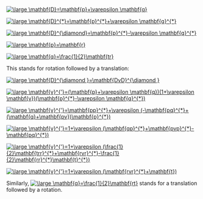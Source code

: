 <a href="https://www.codecogs.com/eqnedit.php?latex=\dpi{120}&space;\large&space;\mathbf{D}=\mathbf{p}&plus;\varepsilon&space;\mathbf{q}" target="_blank"><img src="https://latex.codecogs.com/gif.latex?\dpi{120}&space;\large&space;\mathbf{D}=\mathbf{p}&plus;\varepsilon&space;\mathbf{q}" title="\large \mathbf{D}=\mathbf{p}+\varepsilon \mathbf{q}" /></a>

<a href="https://www.codecogs.com/eqnedit.php?latex=\dpi{120}&space;\large&space;\mathbf{D}^{*}=\mathbf{p}^{*}&plus;\varepsilon&space;\mathbf{q}^{*}" target="_blank"><img src="https://latex.codecogs.com/gif.latex?\dpi{120}&space;\large&space;\mathbf{D}^{*}=\mathbf{p}^{*}&plus;\varepsilon&space;\mathbf{q}^{*}" title="\large \mathbf{D}^{*}=\mathbf{p}^{*}+\varepsilon \mathbf{q}^{*}" /></a>

<a href="https://www.codecogs.com/eqnedit.php?latex=\dpi{120}&space;\large&space;\mathbf{D}^{\diamond}=\mathbf{p}^{*}-\varepsilon&space;\mathbf{q}^{*}" target="_blank"><img src="https://latex.codecogs.com/gif.latex?\dpi{120}&space;\large&space;\mathbf{D}^{\diamond}=\mathbf{p}^{*}-\varepsilon&space;\mathbf{q}^{*}" title="\large \mathbf{D}^{\diamond}=\mathbf{p}^{*}-\varepsilon \mathbf{q}^{*}" /></a>

<a href="https://www.codecogs.com/eqnedit.php?latex=\dpi{120}&space;\large&space;\mathbf{p}=\mathbf{r}" target="_blank"><img src="https://latex.codecogs.com/gif.latex?\dpi{120}&space;\large&space;\mathbf{p}=\mathbf{r}" title="\large \mathbf{p}=\mathbf{r}" /></a>

<a href="https://www.codecogs.com/eqnedit.php?latex=\dpi{120}&space;\large&space;\mathbf{q}=\frac{1}{2}\mathbf{tr}" target="_blank"><img src="https://latex.codecogs.com/gif.latex?\dpi{120}&space;\large&space;\mathbf{q}=\frac{1}{2}\mathbf{tr}" title="\large \mathbf{q}=\frac{1}{2}\mathbf{tr}" /></a>

This stands for rotation followed by a translation:

<a href="https://www.codecogs.com/eqnedit.php?latex=\dpi{120}&space;\large&space;\mathbf{D}^{\diamond&space;}=\mathbf{DvD}^{\diamond&space;}" target="_blank"><img src="https://latex.codecogs.com/gif.latex?\dpi{120}&space;\large&space;\mathbf{D}^{\diamond&space;}=\mathbf{DvD}^{\diamond&space;}" title="\large \mathbf{D}^{\diamond }=\mathbf{DvD}^{\diamond }" /></a>

<a href="https://www.codecogs.com/eqnedit.php?latex=\dpi{120}&space;\large&space;\mathbf{v}^{'}=(\mathbf{p}&plus;\varepsilon&space;\mathbf{q})(1&plus;\varepsilon&space;\mathbf{v})(\mathbf{p}^{*}-\varepsilon&space;\mathbf{q}^{*})" target="_blank"><img src="https://latex.codecogs.com/gif.latex?\dpi{120}&space;\large&space;\mathbf{v}^{'}=(\mathbf{p}&plus;\varepsilon&space;\mathbf{q})(1&plus;\varepsilon&space;\mathbf{v})(\mathbf{p}^{*}-\varepsilon&space;\mathbf{q}^{*})" title="\large \mathbf{v}^{'}=(\mathbf{p}+\varepsilon \mathbf{q})(1+\varepsilon \mathbf{v})(\mathbf{p}^{*}-\varepsilon \mathbf{q}^{*})" /></a>

<a href="https://www.codecogs.com/eqnedit.php?latex=\dpi{120}&space;\large&space;\mathbf{v}^{'}=\mathbf{pp}^{*}&plus;\varepsilon&space;(-\mathbf{pq}^{*}&plus;(\mathbf{q}&plus;\mathbf{pv})\mathbf{p}^{*})" target="_blank"><img src="https://latex.codecogs.com/gif.latex?\dpi{120}&space;\large&space;\mathbf{v}^{'}=\mathbf{pp}^{*}&plus;\varepsilon&space;(-\mathbf{pq}^{*}&plus;(\mathbf{q}&plus;\mathbf{pv})\mathbf{p}^{*})" title="\large \mathbf{v}^{'}=\mathbf{pp}^{*}+\varepsilon (-\mathbf{pq}^{*}+(\mathbf{q}+\mathbf{pv})\mathbf{p}^{*})" /></a>

<a href="https://www.codecogs.com/eqnedit.php?latex=\dpi{120}&space;\large&space;\mathbf{v}^{'}=1&plus;\varepsilon&space;(\mathbf{qp}^{*}&plus;\mathbf{pvp}^{*}-\mathbf{pq}^{*})" target="_blank"><img src="https://latex.codecogs.com/gif.latex?\dpi{120}&space;\large&space;\mathbf{v}^{'}=1&plus;\varepsilon&space;(\mathbf{qp}^{*}&plus;\mathbf{pvp}^{*}-\mathbf{pq}^{*})" title="\large \mathbf{v}^{'}=1+\varepsilon (\mathbf{qp}^{*}+\mathbf{pvp}^{*}-\mathbf{pq}^{*})" /></a>

<a href="https://www.codecogs.com/eqnedit.php?latex=\dpi{120}&space;\large&space;\mathbf{v}^{'}=1&plus;\varepsilon&space;(\frac{1}{2}\mathbf{trr}^{*}&plus;\mathbf{rvr}^{*}-\frac{1}{2}\mathbf{rr}^{*}\mathbf{t}^{*})" target="_blank"><img src="https://latex.codecogs.com/gif.latex?\dpi{120}&space;\large&space;\mathbf{v}^{'}=1&plus;\varepsilon&space;(\frac{1}{2}\mathbf{trr}^{*}&plus;\mathbf{rvr}^{*}-\frac{1}{2}\mathbf{rr}^{*}\mathbf{t}^{*})" title="\large \mathbf{v}^{'}=1+\varepsilon (\frac{1}{2}\mathbf{trr}^{*}+\mathbf{rvr}^{*}-\frac{1}{2}\mathbf{rr}^{*}\mathbf{t}^{*})" /></a>

<a href="https://www.codecogs.com/eqnedit.php?latex=\dpi{120}&space;\large&space;\mathbf{v}^{'}=1&plus;\varepsilon&space;(\mathbf{rvr}^{*}&plus;\mathbf{t})" target="_blank"><img src="https://latex.codecogs.com/gif.latex?\dpi{120}&space;\large&space;\mathbf{v}^{'}=1&plus;\varepsilon&space;(\mathbf{rvr}^{*}&plus;\mathbf{t})" title="\large \mathbf{v}^{'}=1+\varepsilon (\mathbf{rvr}^{*}+\mathbf{t})" /></a>

Similarly, <a href="https://www.codecogs.com/eqnedit.php?latex=\dpi{120}&space;\large&space;\mathbf{q}=\frac{1}{2}\mathbf{rt}" target="_blank"><img src="https://latex.codecogs.com/gif.latex?\dpi{120}&space;\large&space;\mathbf{q}=\frac{1}{2}\mathbf{rt}" title="\large \mathbf{q}=\frac{1}{2}\mathbf{rt}" /></a> stands for a translation followed by a rotation.